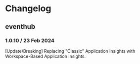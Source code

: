 # Changelog

## eventhub
<!-- To add a new entry write: -->
<!-- ### version / full date -->
<!-- * [Update/Bug fix] message that describes the changes that you apply -->

### 1.0.10 / 23 Feb 2024
[Update/Breaking] Replacing "Classic" Application Insights with Workspace-Based Application Insights.